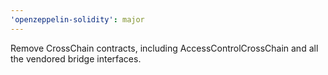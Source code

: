 ```yaml
---
'openzeppelin-solidity': major
---
```


Remove CrossChain contracts, including AccessControlCrossChain and all the vendored bridge interfaces.
